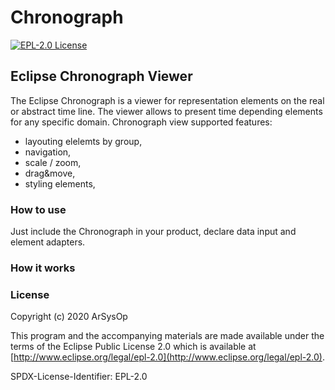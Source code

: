 # Chronograph

[![EPL-2.0 License](https://img.shields.io/badge/License-EPL--2.0-brightgreen.svg)](https://github.com/arsysop/chronograph/blob/master/LICENSE)

## Eclipse Chronograph Viewer

The Eclipse Chronograph is a viewer for representation elements on the real or abstract time line. 
The viewer allows to present time depending elements for any specific domain.
Chronograph view supported features:
 - layouting elelemts by group,
 - navigation, 
 - scale / zoom, 
 - drag&move, 
 - styling elements, 
### How to use

Just include the Chronograph in your product, declare data input and element adapters.

### How it works


### License

Copyright (c) 2020 ArSysOp 

This program and the accompanying materials are made available under the
terms of the Eclipse Public License 2.0 which is available at
[http://www.eclipse.org/legal/epl-2.0](http://www.eclipse.org/legal/epl-2.0).

SPDX-License-Identifier: EPL-2.0

